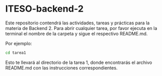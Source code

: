 # ITESO-backend-2

Este repositorio contendrá las actividades, tareas y prácticas para la materia de Backend 2. Para abrir cualquier tarea, por favor ejecuta en la terminal el nombre de la carpeta y sigue el respectivo README.md.

Por ejemplo:

```bash
cd tarea1
```

Esto te llevará al directorio de la tarea 1, donde encontrarás el archivo README.md con las instrucciones correspondientes.
